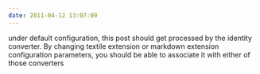 ```yaml
---
date: 2011-04-12 13:07:09
---
```


under default configuration, this post should get processed by the identity converter. By changing
textile extension or markdown extension configuration parameters, you should be able to associate
it with either of those converters
